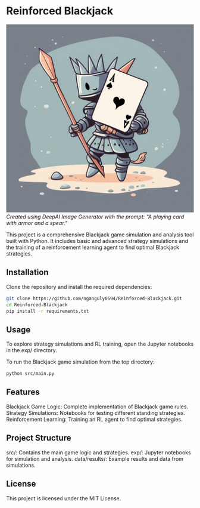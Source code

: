 # Reinforced Blackjack

<img src="raw/AI-Blackjack.jpeg" alt="AI-generated blackjack card with armor" width="600" style="text-align: center;"> <br>
*Created using DeepAI Image Generator with the prompt: "A playing card with armor and a spear."*

This project is a comprehensive Blackjack game simulation and analysis tool built with Python. It includes basic and advanced strategy simulations and the training of a reinforcement learning agent to find optimal Blackjack strategies.

## Installation

Clone the repository and install the required dependencies:

```bash
git clone https://github.com/nganguly0594/Reinforced-Blackjack.git
cd Reinforced-Blackjack
pip install -r requirements.txt
```

## Usage
To explore strategy simulations and RL training, open the Jupyter notebooks in the exp/ directory.

To run the Blackjack game simulation from the top directory:

```bash
python src/main.py
```

## Features
Blackjack Game Logic: Complete implementation of Blackjack game rules. <br>
Strategy Simulations: Notebooks for testing different standing strategies. <br>
Reinforcement Learning: Training an RL agent to find optimal strategies.

## Project Structure
src/: Contains the main game logic and strategies.
exp/: Jupyter notebooks for simulation and analysis.
data/results/: Example results and data from simulations.

## License
This project is licensed under the MIT License.